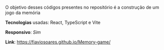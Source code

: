 O objetivo desses códigos presentes no repositório é a construção de um jogo da memória

**Tecnologias** usadas: React, TypeScript e Vite

**Responsivo**: *Sim*

**Link**: https://fiaviosoares.github.io/Memory-game/
